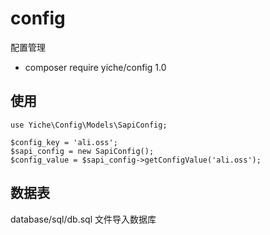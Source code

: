 # config

配置管理

- composer require yiche/config 1.0


## 使用

```shell
use Yiche\Config\Models\SapiConfig;

$config_key = 'ali.oss';
$sapi_config = new SapiConfig();
$config_value = $sapi_config->getConfigValue('ali.oss');

```

## 数据表
database/sql/db.sql  文件导入数据库